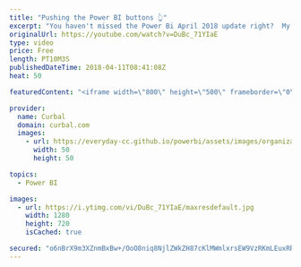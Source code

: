 ```yaml
---
title: "Pushing the Power BI buttons 👆"
excerpt: "You haven't missed the Power Bi April 2018 update right?  My favourite feature is by far the new buttons! With Power Bi buttons you can create all kinds of experiences, like buttons to change charts, as I show in this demo.  What is your favourite Power BI april 2018 update? Let me know in the comment"
originalUrl: https://youtube.com/watch?v=DuBc_71YIaE
type: video
price: Free
length: PT10M3S
publishedDateTime: 2018-04-11T08:41:08Z
heat: 50

featuredContent: "<iframe width=\"800\" height=\"500\" frameborder=\"0\" src=\"https://www.youtube.com/embed/DuBc_71YIaE\" allow=\"accelerometer; autoplay; encrypted-media; gyroscope; picture-in-picture\" allowfullscreen></iframe>"

provider:
  name: Curbal
  domain: curbal.com
  images:
    - url: https://everyday-cc.github.io/powerbi/assets/images/organizations/curbal.com-50x50.jpg
      width: 50
      height: 50

topics:
  - Power BI

images:
  - url: https://i.ytimg.com/vi/DuBc_71YIaE/maxresdefault.jpg
    width: 1280
    height: 720
    isCached: true

secured: "o6nBrX9m3XZnmBxBw+/OoO8niq8NjlZWkZH87cKlMWmlxrsEW9VzRKmLEuxRRJTpePryVQGqeU6rBIWRKp2Aa0eV15XmLK/rx1mrbEDkfhGvq/zXVGnAf3bvlDyU27GOR6TFczPek2ljjxT5se0nnwiWeoBtrfNtfsE2uiGwNvDIlv6n7V+KMSkc6Og1E3omD6WGVXPtDMG5RgwdrapQm0gryv8Z2PhXOtmPFcGzgXW7lwQbCX4ItWIbWZy4OFTa7avlCOg9uXsoSKxyZqqoee28Yu4f4hRuuHjxvsv5e31ut9yU736j3CaEVGVGwQcNqlMzY3Graza9b+uOZggjJi1E5nqgHV5RqjLnZ8Oirpsro43l3pBA3HlPA2GY2+nrX/6B9VnPgtzb2HNjwsSeRand5DYmdJxe+zP/3G0qWGQ=;EJO4LvWGdv76KNljryDNKw=="
---
```


